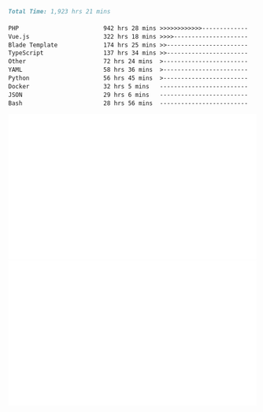 <!--START_SECTION:waka-->

```markdown
Total Time: 1,923 hrs 21 mins

PHP                        942 hrs 28 mins >>>>>>>>>>>>-------------   47.22 %
Vue.js                     322 hrs 18 mins >>>>---------------------   16.15 %
Blade Template             174 hrs 25 mins >>-----------------------   08.74 %
TypeScript                 137 hrs 34 mins >>-----------------------   06.89 %
Other                      72 hrs 24 mins  >------------------------   03.63 %
YAML                       58 hrs 36 mins  >------------------------   02.94 %
Python                     56 hrs 45 mins  >------------------------   02.84 %
Docker                     32 hrs 5 mins   -------------------------   01.61 %
JSON                       29 hrs 6 mins   -------------------------   01.46 %
Bash                       28 hrs 56 mins  -------------------------   01.45 %
```

<!--END_SECTION:waka-->
<p align="center">
    <img src="https://raw.githubusercontent.com/rjp2525/rjp2525/output/generated/overview.svg">
    <img src="https://raw.githubusercontent.com/rjp2525/rjp2525/output/generated/languages.svg">
</p>
